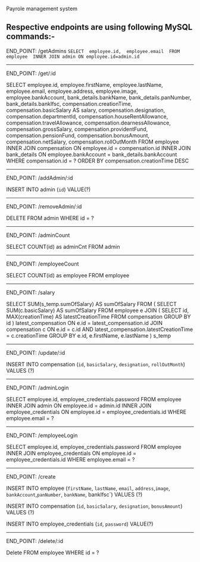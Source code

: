 Payrole management system
 

Respective endpoints are using following MySQL commands:-
--------------------------------------------------------

END_POINT: /getAdmins
`SELECT 
employee.id, 
employee.email 
FROM employee 
INNER JOIN admin ON employee.id=admin.id`

----------

END_POINT: /get/:id

SELECT
employee.id, 
employee.firstName, 
employee.lastName,
employee.email, 
employee.address, 
employee.image,
employee.bankAccount, 
bank_details.bankName, 
bank_details.panNumber, 
bank_details.bankIfsc,
compensation.creationTime, 
compensation.basicSalary AS salary, 
compensation.designation,
compensation.departmentId, 
compensation.houseRentAllowance, 
compensation.travelAllowance, 
compensation.dearnessAllowance, 
compensation.grossSalary, 
compensation.providentFund, 
compensation.pensionFund, 
compensation.bonusAmount, 
compensation.netSalary, 
compensation.rollOutMonth 
FROM employee 
INNER JOIN compensation ON employee.id = compensation.id 
INNER JOIN bank_details ON employee.bankAccount = bank_details.bankAccount
WHERE compensation.id = ?  ORDER BY compensation.creationTime DESC

--------

END_POINT: /addAdmin/:id

INSERT INTO admin (`id`) VALUE(?)

---------

END_POINT: /removeAdmin/:id

DELETE FROM admin WHERE id = ?

---------

END_POINT: /adminCount

SELECT COUNT(id) as adminCnt FROM admin

------------

END_POINT: /employeeCount

SELECT COUNT(id) as employee FROM employee

------------

END_POINT: /salary

SELECT SUM(s_temp.sumOfSalary) AS sumOfSalary 
FROM (
SELECT 
SUM(c.basicSalary) AS sumOfSalary
FROM employee e
JOIN (
    SELECT id, MAX(creationTime) AS latestCreationTime
    FROM compensation
    GROUP BY id
) latest_compensation
ON e.id = latest_compensation.id
JOIN compensation c 
ON e.id = c.id 
AND latest_compensation.latestCreationTime = c.creationTime
GROUP BY e.id, e.firstName, e.lastName
) s_temp

----------------

END_POINT: /update/:id

INSERT INTO compensation (`id`, `basicSalary`, `designation`, `rollOutMonth`) VALUES (?)

-----------------

END_POINT: /adminLogin

SELECT employee.id, 
employee_credentials.password 
FROM employee 
INNER JOIN admin ON employee.id = admin.id 
INNER JOIN employee_credentials ON employee.id = employee_credentials.id 
WHERE employee.email = ?

-------------------

END_POINT: /employeeLogin

SELECT employee.id, 
employee_credentials.password 
FROM employee INNER JOIN employee_credentials ON employee.id = employee_credentials.id 
WHERE employee.email = ?

-------------------

END_POINT: /create 

INSERT INTO employee 
(`firstName`, `lastName`, `email`, `address`,`image`, `bankAccount`,`panNumber`, `bankName`, bankIfsc`) VALUES (?)

INSERT INTO compensation (`id`, `basicSalary`, `designation`, `bonusAmount`) VALUES (?)

INSERT INTO employee_credentials (`id`, `password`) VALUE(?)

---------------------

END_POINT: /delete/:id

Delete FROM employee WHERE id = ?